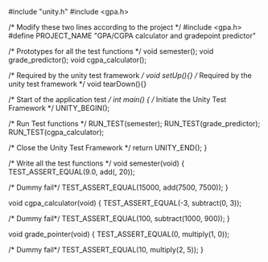 
#include "unity.h"
#include <gpa.h>

/* Modify these two lines according to the project */
#include <gpa.h>
#define PROJECT_NAME    "GPA/CGPA calculator and gradepoint predictor"

/* Prototypes for all the test functions */
void semester();
void grade_predictor();
void cgpa_calculator();

/* Required by the unity test framework */
void setUp(){}
/* Required by the unity test framework */
void tearDown(){}

/* Start of the application test */
int main()
{
/* Initiate the Unity Test Framework */
  UNITY_BEGIN();

/* Run Test functions */
  RUN_TEST(semester);
  RUN_TEST(grade_predictor);
  RUN_TEST(cgpa_calculator);

  /* Close the Unity Test Framework */
  return UNITY_END();
}

/* Write all the test functions */ 
void semester(void) {
  TEST_ASSERT_EQUAL(9.0, add(, 20));
  
  /* Dummy fail*/
  TEST_ASSERT_EQUAL(15000, add(7500, 7500));
}

void cgpa_calculator(void) {
  TEST_ASSERT_EQUAL(-3, subtract(0, 3));
  
  /* Dummy fail*/
  TEST_ASSERT_EQUAL(100, subtract(1000, 900));
}

void grade_pointer(void) {
  TEST_ASSERT_EQUAL(0, multiply(1, 0));
  
  /* Dummy fail*/
  TEST_ASSERT_EQUAL(10, multiply(2, 5));
}
